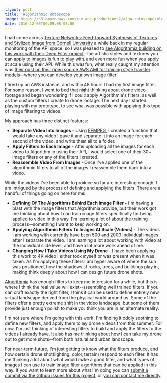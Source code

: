 ```yaml
---
layout: post
title: 'Algorithmic Rotoscope'
image: https://s3.amazonaws.com/kinlane-productions2/algo-rotoscope/blossombar/blossombar-still.jpg
date: 2016-12-05T00:09:08-08:00
---
```

<p>I had come across <a href="https://arxiv.org/abs/1603.03417">Texture Networks: Feed-forward Synthesis of Textures and Stylized Image from Cornell University</a> a while back in my regular monitoring of the API space, so  I was pleased to <a href="https://algorithmia.com/algorithms/deeplearning/DeepFilter">see Algorithmia building on this work with their Deep Filter project</a>. The artistic styles and textures you can apply to images is fun to play with, and even more fun when you apply at scale using their API. While this was fun, what really caught my attention was <a href="http://blog.algorithmia.com/training-style-transfer-models/">their post on their open source AWS AMI for training style transfer models</a>--where you can develop your own image filter.</p>
<p>I fired up an AWS instance, and within 48 hours I had my first image filter. For some reason, I went to bed that night thinking about drone video footage and began wondering if I could apply Algorithmia's filters, as well as the custom filters I create to drone footage. The next day I started playing with my prototype, to see what was possible with applying this type of image filtering to videos.</p>
<p>My approach has three distinct features:</p>
<ul>
<li><strong>Separate Video Into Images -</strong> Using <a href="https://ffmpeg.org/">FFMPEG</a>, I created a function that would take any video I gave it and separate it into an image for each second of the video, and write them all to a folder. </li>
<li><strong>Apply Filters to Each Image -</strong> After uploading all the images for each video to Algorithm.io using their API, I would select one of their 30+ image filters or any of the filters I created.</li>
<li><strong>Reassemble Video From Images -</strong> Once I've applied one of the algorithmic filters to all of the images I reassemble them back into a video.</li>
</ul>
<p>While the videos I've been able to produce so far are interesting enough, I am intrigued by the process of defining and applying the filters. There are a handful of things going on here for me:</p>
<ul>
<li><strong>Defining Of The Algorithms Behind Each Image Filter -</strong> I'm having a blast with the image filters that Algorithmia provide, but their work got me thinking about how I can train image filters specifically for being applied to video in this way. I'm learning a lot of about the training process--something I want to keep working on.</li>
<li><strong>Applying Algorithmic Filters To Images At Scale (Videos) -</strong> The videos I am working with currently have been 500 and 2000 individual images after I separate the video. I am learning a lot about working with video at the individual slide level, and have a lot more work ahead of me.</li>
<li><strong>Changing How I Take Videos Using My Drone </strong>- I have been applying this work to 4K video I either took myself or was present when it was taken. As I'm applying these filters I am hyper aware of where the sun was positioned, how the shadows of rocks, trees, and buildings play in, making think deeply about how I can design future drone shots.</li>
</ul>
<p><a href="http://algorithmia.io">Algorithmia</a> has enough filters to keep me interested for a while, but this is where I think the real value will exist--assembling well trained filters. If you can craft exactly the right filter, I think it can be used to define entirely new virtual landscape derived from the physical world around us. Some of the filters offer a pretty extreme shift in the video landscape, but some of them provide just enough polish to make you think you are in an alternate reality.</p>
<p>I'm not sure where I'm going with this work. I'm finding it oddly soothing to define new filters, and apply them to my drone videos from this summer. For now, I'm just thinking of interesting filters to build and apply the filters to the videos I already have. It also has me thinking about how I can take my drone out to get more shots--from both natural and urban landscape. </p>
<p>For near-term future, I'm just getting to know what the filters produce, and how certain drone shot(lighting, color, terrain) respond to each filter. It has me thinking a lot about what would make a good filter, and what types of images I can use to train image filter algorithms that can be applied in this way. If you want to learn more about what I'm doing you can <a href="https://github.com/kinlane/algo.rotoscope.work/issues">submit a commit via the Github issues for this project</a>, or <a href="http://kinlane.com/">you can contact me directly</a>. </p>
